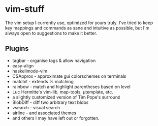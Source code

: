 vim-stuff
=========

The vim setup I currently use, optimized for yours truly.
I've tried to keep key mappings and commands as sane and intuitive as
possible, but I'm always open to suggestions to make it better.

Plugins
-------

* tagbar - organise tags & allow navigation
* easy-align
* haskellmode-vim
* CSApprox - approximate gui colorschemes on terminals
* matchit - extends % matching
* rainbow - match and highlight parentheses based on level
* Luc Hermitte's vim-lib, map-tools, µtemplate, etc.
* a slightly customized version of Tim Pope's surround
* BlobDiff - diff two arbitrary text blobs
* vsearch - visual search
* airline - and associated themes
* and others I may have left out or forgotten.
